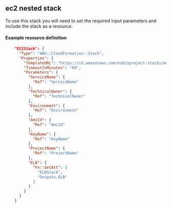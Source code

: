 ﻿## ec2 nested stack

To use this stack you will need to set the required input parameters and include the stack as a resource.

#### Example resource definition
```json
    "EC2Stack": {
      "Type": "AWS::CloudFormation::Stack",
      "Properties": {
        "TemplateURL": "https://s3.amazonaws.com/nubisproject-stacks/master/ec2.template",
        "TimeoutInMinutes": "60",
        "Parameters": {
          "ServiceName": {
            "Ref": "ServiceName"
          },
          "TechnicalOwner": {
            "Ref": "TechnicalOwner"
          },
          "Environment": {
            "Ref": "Environment"
          },
          "AmiId": {
            "Ref": "AmiId"
          },
          "KeyName": {
            "Ref": "KeyName"
          },
          "ProjectName": {
            "Ref": "ProjectName"
          },
          "ELB": {
            "Fn::GetAtt": [
              "ELBStack",
              "Outputs.ELB"
            ]
          }
        }
      }
    }
```